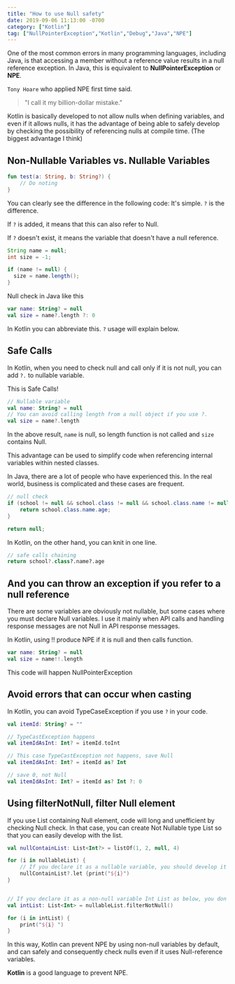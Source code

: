 ```yaml
---
title: "How to use Null safety"
date: 2019-09-06 11:13:00 -0700
category: ["Kotlin"]
tag: ["NullPointerException","Kotlin","Debug","Java","NPE"]
---
```



One of the most common errors in many programming languages, including Java, is that accessing a member without a reference value results in a null reference exception. In Java, this is equivalent to **NullPointerException** or **NPE**.

`Tony Hoare` who applied NPE first time said.

> "I call it my billion-dollar mistake."

Kotlin is basically developed to not allow nulls when defining variables, and even if it allows nulls, it has the advantage of being able to safely develop by checking the possibility of referencing nulls at compile time. (The biggest advantage I think)




## Non-Nullable Variables vs. Nullable Variables

```kotlin
fun test(a: String, b: String?) {
    // Do noting
}
```

You can clearly see the difference in the following code: It's simple. `?` is the difference.

If `?` is added, it means that this can also refer to Null. 

If `?` doesn't exist, it means the variable that doesn't have a null reference.

```java
String name = null;
int size = -1;

if (name != null) {
  size = name.length();
}
```

Null check in Java like this

```kotlin
var name: String? = null
val size = name?.length ?: 0
```


In Kotlin you can abbreviate this.
`?` usage will explain below.


## Safe Calls
In Kotlin, when you need to check null and call only if it is not null, you can add `?.` to nullable variable.

This is Safe Calls!


```kotlin
// Nullable variable
val name: String? = null
// You can avoid calling length from a null object if you use ?.
val size = name?.length
```


In the above result, `name` is null, so length function is not called and `size` contains Null.

This advantage can be used to simplify code when referencing internal variables within nested classes.

In Java, there are a lot of people who have experienced this. In the real world, business is complicated and these cases are frequent.
```java
// null check
if (school != null && school.class != null && school.class.name != null) {
	return school.class.name.age;
}

return null;
```

In Kotlin, on the other hand, you can knit in one line.

```kotlin
// safe calls chaining
return school?.class?.name?.age
```


## And you can throw an exception if you refer to a null reference

There are some variables are obviously not nullable, but some cases where you must declare Null variables. I use it mainly when API calls and handling response messages are not Null in API response messages. 

In Kotlin, using !! produce NPE if it is null and then calls function.

```kotlin
var name: String? = null
val size = name!!.length
```

This code will happen NullPointerException


## Avoid errors that can occur when casting

In Kotlin, you can avoid TypeCaseException if you use `?` in your code.

```kotlin
val itemId: String? = ""

// TypeCastException happens
val itemIdAsInt: Int? = itemId.toInt

// This case TypeCastException not happens, save Null
val itemIdAsInt: Int? = itemId as? Int

// save 0, not Null
val itemIdAsInt: Int? = itemId as? Int ?: 0
```


## Using filterNotNull, filter Null element

If you use List containing Null element, code will long and unefficient by checking Null check. In that case, you can create Not Nullable type List so that you can easily develop with the list.

```kotlin
val nullContainList: List<Int?> = listOf(1, 2, null, 4)

for (i in nullableList) {
	// If you declare it as a nullable variable, you should develop it with null in mind whenever you use that variable like below
	nullContainList?.let {print("${i}")
}


// If you declare it as a non-null variable Int List as below, you don't have to worry about Null.
val intList: List<Int> = nullableList.filterNotNull()

for (i in intList) {
	print("${i} ")
}
```

In this way, Kotlin can prevent NPE by using non-null variables by default, and can safely and consequently check nulls even if it uses Null-reference variables.

**Kotlin** is a good language to prevent NPE.


